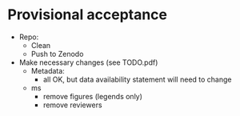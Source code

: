 # Provisional acceptance

- Repo:
     - Clean
	 - Push to Zenodo
- Make necessary changes (see TODO.pdf)
     - Metadata:
	     - all OK, but data availability statement will need to change
     - ms
	     - remove figures (legends only)
		 - remove reviewers 
